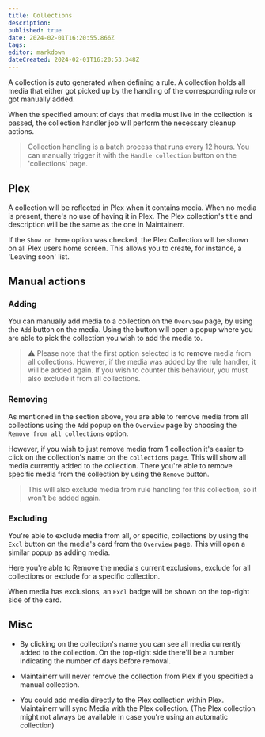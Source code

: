 ```yaml
---
title: Collections
description: 
published: true
date: 2024-02-01T16:20:55.866Z
tags: 
editor: markdown
dateCreated: 2024-02-01T16:20:53.348Z
---
```


A collection is auto generated when defining a rule. A collection holds all media that either got picked up by the handling of the corresponding rule or got manually added.

When the specified amount of days that media must live in the collection is passed, the collection handler job will perform the necessary cleanup actions.

> Collection handling is a batch process that runs every 12 hours. You can manually trigger it with the `Handle collection` button on the 'collections' page.

## Plex

A collection will be reflected in Plex when it contains media. When no media is present, there's no use of having it in Plex. The Plex collection's title and description will be the same as the one in Maintainerr.

If the `Show on home` option was checked, the Plex Collection will be shown on all Plex users home screen. This allows you to create, for instance, a 'Leaving soon' list.

## Manual actions

### Adding

You can manually add media to a collection on the `Overview` page, by using the `Add` button on the media. Using the button will open a popup where you are able to pick the collection you wish to add the media to.

> :warning: Please note that the first option selected is to **remove** media from all collections. However, if the media was added by the rule handler, it will be added again. If you wish to counter this behaviour, you must also exclude it from all collections.

### Removing

As mentioned in the section above, you are able to remove media from all collections using the `Add` popup on the `Overview` page by choosing the `Remove from all collections` option.

However, if you wish to just remove media from 1 collection it's easier to click on the collection's name on the `collections` page. This will show all media currently added to the collection. There you're able to remove specific media from the collection by using the `Remove` button.

> This will also exclude media from rule handling for this collection, so it won't be added again.

### Excluding

You're able to exclude media from all, or specific, collections by using the `Excl` button on the media's card from the `Overview` page. This will open a similar popup as adding media.

Here you're able to Remove the media's current exclusions, exclude for all collections or exclude for a specific collection.

When media has exclusions, an `Excl` badge will be shown on the top-right side of the card.

## Misc

- By clicking on the collection's name you can see all media currently added to the collection. On the top-right side there'll be a number indicating the number of days before removal.

- Maintainerr will never remove the collection from Plex if you specified a manual collection.

- You could add media directly to the Plex collection within Plex. Maintainerr will sync Media with the Plex collection. (The Plex collection might not always be available in case you're using an automatic collection)
